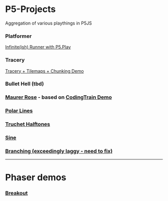 # P5-Projects

Aggregation of various playthings in P5JS

### Platformer
 
[Infinite(ish) Runner with P5.Play](platformer)

### Tracery

[Tracery + Tilemaps + Chunking Demo](tracery)

### Bullet Hell (tbd)

### [Maurer Rose](maurer-rose) - based on [CodingTrain Demo](https://thecodingtrain.com/challenges/coding-in-the-cabana/001-maurer-rose.html)

### [Polar Lines](polar)

### [Truchet Halftones](truchet)

### [Sine](sine)

### [Branching (exceedingly laggy - need to fix)](branching)

---

# Phaser demos

### [Breakout](phaser-breakout)

